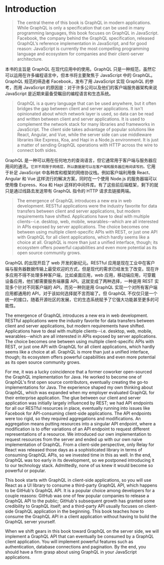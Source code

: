 # Introduction

> The central theme of this book is GraphQL in modern applications. While GraphQL is only a specification that can be used in many programming languages, this book focuses on GraphQL in JavaScript. Facebook, the company behind the GraphQL specification, released GraphQL’s reference implementation in JavaScript, and for good reason: JavaScript is currently the most compelling programming language and ecosystem for companies and their client-server architecture.

本书的主旨是 GraphQL 在现代应用中的使用。GraphQL 只是一种规范，虽然它可以运用在许多编程语言中，但本书将主要聚焦于 JavaScript 中的 GraphQL。GraphQL 规范的缔造者 Facebook，发布了用 JavaScript 实现 GraphQL 的参考，而用 JavaScript 的原因是：对于许多公司以及他们的客户端服务器架构来说 JavaScript 是近期来最备受瞩目的编程语言和生态系统。

> GraphQL is a query language that can be used anywhere, but it often bridges the gap between client and server applications. It isn't opinionated about which network layer is used, so data can be read and written between client and server applications. It is used to complement the network stack for many libraries and frameworks in JavaScript. The client side takes advantage of popular solutions like React, Angular, and Vue, while the server side can use middleware libraries like Express, Koa, and Hapi in a Node.js environment. It is just a matter of sending GraphQL operations with HTTP across the wire to connect both sides.

GraphQL 是一种可以用在任何地方的查询语言，但它通常用于客户端与服务器应用间的通讯。`它并不局限于网络层，所以数据是可以在客户端和服务器应用间读写的。`它用于补足 JavaScript 中各种库和框架的网络协议栈。例如客户端利用像 React、Angular 和 Vue 这样流行的解决方案，同时在一个使用 Node.js 的服务器端可以使用像 Express、Koa 和 Hapi 这样的中间件库。有了这些前后端框架，剩下的就只是通过线路去发送带有 GraphQL 指令的 HTTP 请求去链接两端。

> The emergence of GraphQL introduces a new era in web development. RESTful applications were the industry favorite for data transfers between client and server applications, but modern requirements have shifted. Applications have to deal with multiple clients--i.e. desktop, web, mobile, wearables--which are all interested in APIs exposed by server applications. The choice becomes one between using multiple client-specific APIs with REST, or just one API with GraphQL for all client applications, which hardly seems like a choice at all. GraphQL is more than just a unified interface, though; its ecosystem offers powerful capabilities and even more potential as its open source community grows.

GraphQL 的出现开启了 web 开发的新纪元。RESTful 应用是现在工业中在客户端与服务器数据传输上最受欢迎的方式，但是现代的需求已经发生了改变。现在许多应用不得不处理多种客户端，比如桌面应用，web 应用，移动端应用，可穿戴设备应用，他们都需要服务端暴露 API。这就变成了两种选择，一种是用 REST 实现多个针对不同客户端的 API，而另一种则是用 GraphQL 实现一个对所有客户端应用都通用的 API，对于该如何选择就不言而喻了。但 GraphQL 不仅仅只是一个统一的接口，随着开源社区的发展，它的生态系统赋予了它强大功能甚至更多的可能性。

The emergence of GraphQL introduces a new era in web development. RESTful applications were the industry favorite for data transfers between client and server applications, but modern requirements have shifted. Applications have to deal with multiple clients--i.e. desktop, web, mobile, wearables--which are all interested in APIs exposed by server applications. The choice becomes one between using multiple client-specific APIs with REST, or just one API with GraphQL for all client applications, which hardly seems like a choice at all. GraphQL is more than just a unified interface, though; its ecosystem offers powerful capabilities and even more potential as its open source community grows.

For me, it was a lucky coincidence that a former coworker open-sourced the GraphQL implementation for Java. He worked to become one of GraphQL's first open source contributors, eventually creating the go-to implementations for Java. The experience shaped my own thinking about GraphQL, which was expanded when my employer evaluated GraphQL for their enterprise application. The glue between our client and server application was initially largely influenced by REST; we had API endpoints for all our RESTful resources in place, eventually running into issues like Facebook for API-consuming client-side applications. The API endpoints were too rigid, so they required aggregations and modifications. An aggregation means putting resources into a singular API endpoint, where a modification is to offer variations of an API endpoint to request different representations of a resource. We introduced our own implementation to request resources from the server and ended up with our own naive implementation of GraphQL. From a client-side perspective, only Relay for React was released those days as a sophisticated library in terms of consuming GraphQL APIs, so we invested time in this as well. In the end, GraphQL was too early in its development, so we postponed introducing it to our technology stack. Admittedly, none of us knew it would become so powerful or popular.

This book starts with GraphQL in client-side applications, so you will use React as a UI library to consume a third-party GraphQL API, which happens to be GitHub's GraphQL API. It is a popular choice among developers for a couple reasons: GitHub was one of few popular companies to release a GraphQL API to the public; GitHub's subsequent growth has granted some credibility to GraphQL itself; and a third-party API usually focuses on client-side GraphQL application in the beginning. This book teaches how to consume the GraphQL API in a client application without having to build the GraphQL server yourself.

When we shift gears in this book toward GraphQL on the server side, we will implement a GraphQL API that can eventually be consumed by a GraphQL client application. You will implement powerful features such as authentication, database connections and pagination. By the end, you should have a firm grasp about using GraphQL in your JavaScript applications.
